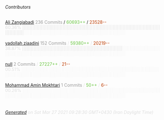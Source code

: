 ###### Contributors
[Ali Zangiabadi](https://github.com/alizangiabadicode)
<font color="#999">236 Commits</font> / <font color="#6cc644">60693++</font> / <font color="#bd3c00"> 23528--</font>
<font color="#dedede">60.36%&nbsp;<font color="#dedede">|||||||||||||||||||||||||||||||||||||||||||||||||||||||||||||||||||||||||||||||||||||||||||||||||||||||||||||</font><font color="#f4f4f4">|||||||||||||||||||||||||||||||||||||||||||||||||||||||||||||||||||||||</font><br><br>
[yadollah ziaadini](https://github.com/ziaadini)
<font color="#999">152 Commits</font> / <font color="#6cc644">59380++</font> / <font color="#bd3c00"> 20219--</font>
<font color="#dedede">38.87%&nbsp;<font color="#dedede">||||||||||||||||||||||||||||||||||||||||||||||||||||||||||||||||||||||</font><font color="#f4f4f4">||||||||||||||||||||||||||||||||||||||||||||||||||||||||||||||||||||||||||||||||||||||||||||||||||||||||||||||</font><br><br>
[null](https://github.com/Tefoh)
<font color="#999">2 Commits</font> / <font color="#6cc644">27227++</font> / <font color="#bd3c00"> 21--</font>
<font color="#dedede">00.51%&nbsp;<font color="#dedede"></font><font color="#f4f4f4">||||||||||||||||||||||||||||||||||||||||||||||||||||||||||||||||||||||||||||||||||||||||||||||||||||||||||||||||||||||||||||||||||||||||||||||||||||||||||||||||||||||||||||||||||||</font><br><br>
[Mohammad Amin Mokhtari](https://github.com/aminmokhtari94)
<font color="#999">1 Commits</font> / <font color="#6cc644">50++</font> / <font color="#bd3c00"> 6--</font>
<font color="#dedede">00.26%&nbsp;<font color="#dedede"></font><font color="#f4f4f4">||||||||||||||||||||||||||||||||||||||||||||||||||||||||||||||||||||||||||||||||||||||||||||||||||||||||||||||||||||||||||||||||||||||||||||||||||||||||||||||||||||||||||||||||||||</font><br><br>
###### [Generated](https://github.com/jakeleboeuf/contributor) on Sat Mar 27 2021 09:28:30 GMT+0430 (Iran Daylight Time)